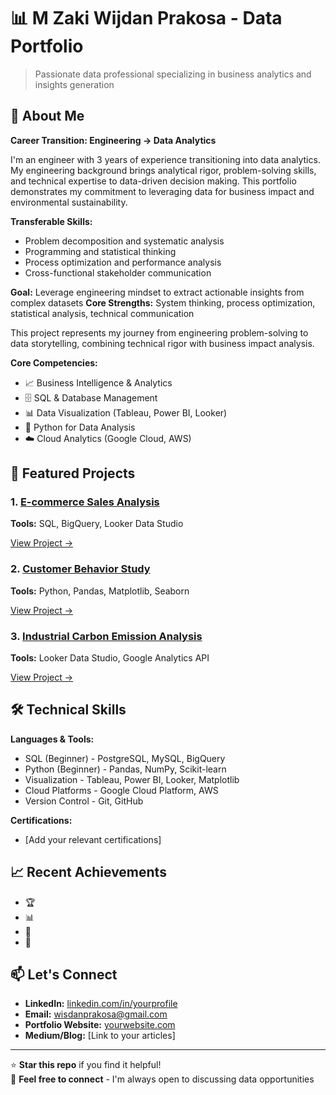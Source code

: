 # 📊 M Zaki Wijdan Prakosa - Data Portfolio

> Passionate data professional specializing in business analytics and insights generation

## 👋 About Me

**Career Transition: Engineering → Data Analytics**

I'm an engineer with 3 years of experience transitioning into data analytics. My engineering background brings analytical rigor, problem-solving skills, and technical expertise to data-driven decision making. This portfolio demonstrates my commitment to leveraging data for business impact and environmental sustainability.

**Transferable Skills:** 
- Problem decomposition and systematic analysis
- Programming and statistical thinking
- Process optimization and performance analysis
- Cross-functional stakeholder communication

**Goal:** Leverage engineering mindset to extract actionable insights from complex datasets
**Core Strengths:** System thinking, process optimization, statistical analysis, technical communication


This project represents my journey from engineering problem-solving to data storytelling, combining technical rigor with business impact analysis.

**Core Competencies:**
- 📈 Business Intelligence & Analytics
- 🗄️ SQL & Database Management  
- 📊 Data Visualization (Tableau, Power BI, Looker)
- 🐍 Python for Data Analysis
- ☁️ Cloud Analytics (Google Cloud, AWS)

## 🚀 Featured Projects

### 1. [E-commerce Sales Analysis](./projects/01-retail-sales-analysis)
**Tools:** SQL, BigQuery, Looker Data Studio  

[View Project →](./projects/01-retail-sales-analysis)

### 2. [Customer Behavior Study](./projects/02-customer-behavior-study)
**Tools:** Python, Pandas, Matplotlib, Seaborn  


[View Project →](./projects/02-customer-behavior-study)

### 3. [Industrial Carbon Emission Analysis](./projects/03-marketing-dashboard)
**Tools:** Looker Data Studio, Google Analytics API  


[View Project →](./projects/03-marketing-dashboard)

## 🛠️ Technical Skills

**Languages & Tools:**
- SQL (Beginner) - PostgreSQL, MySQL, BigQuery
- Python (Beginner) - Pandas, NumPy, Scikit-learn
- Visualization - Tableau, Power BI, Looker, Matplotlib
- Cloud Platforms - Google Cloud Platform, AWS
- Version Control - Git, GitHub

**Certifications:**
- [Add your relevant certifications]

## 📈 Recent Achievements

- 🏆 
- 📊 
- 🎯 
- 👥 

## 📫 Let's Connect

- **LinkedIn:** [linkedin.com/in/yourprofile](www.linkedin.com/in/muhammad-zaki-9a2431191)
- **Email:** wisdanprakosa@gmail.com
- **Portfolio Website:** [yourwebsite.com]()
- **Medium/Blog:** [Link to your articles]

---

⭐ **Star this repo** if you find it helpful!  
🔗 **Feel free to connect** - I'm always open to discussing data opportunities
